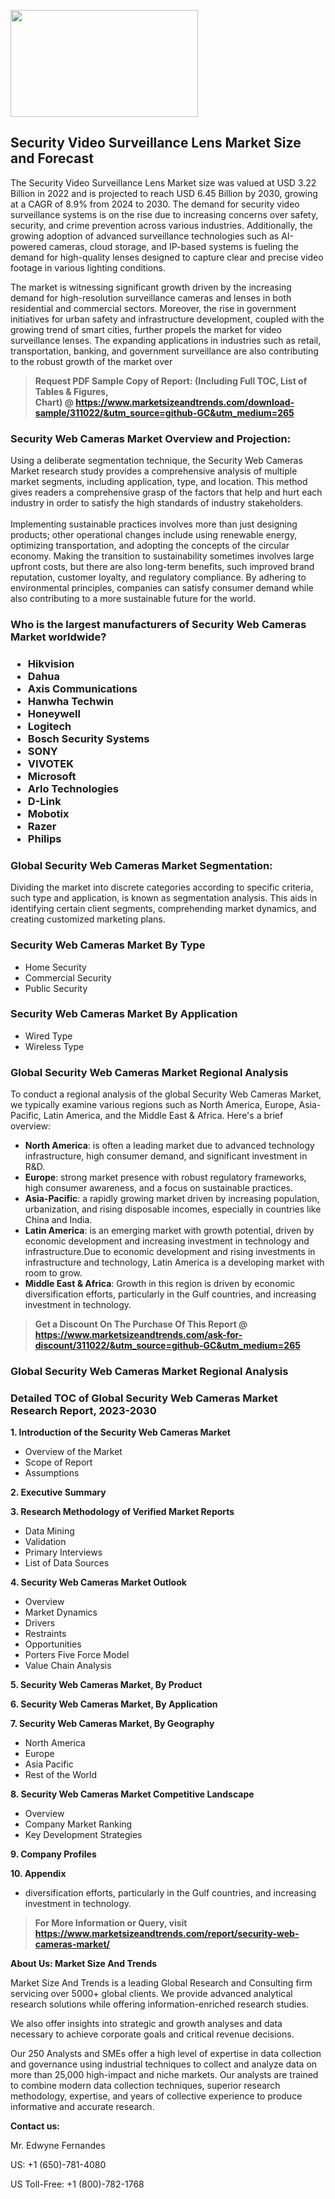 <p><img class="alignnone size-medium wp-image-20088" src="https://ffe5etoiles.com/wp-content/uploads/2024/12/MST1-300x171.png" alt="" width="300" height="171" /></p><h2>Security Video Surveillance Lens Market Size and Forecast</h2><p>The Security Video Surveillance Lens Market size was valued at USD 3.22 Billion in 2022 and is projected to reach USD 6.45 Billion by 2030, growing at a CAGR of 8.9% from 2024 to 2030. The demand for security video surveillance systems is on the rise due to increasing concerns over safety, security, and crime prevention across various industries. Additionally, the growing adoption of advanced surveillance technologies such as AI-powered cameras, cloud storage, and IP-based systems is fueling the demand for high-quality lenses designed to capture clear and precise video footage in various lighting conditions.</p><p>The market is witnessing significant growth driven by the increasing demand for high-resolution surveillance cameras and lenses in both residential and commercial sectors. Moreover, the rise in government initiatives for urban safety and infrastructure development, coupled with the growing trend of smart cities, further propels the market for video surveillance lenses. The expanding applications in industries such as retail, transportation, banking, and government surveillance are also contributing to the robust growth of the market over </p><blockquote id="" class=""><strong>Request PDF Sample Copy of Report: (Including Full TOC, List of Tables &amp; Figures, Chart)&nbsp;@&nbsp;<strong><a href="https://www.marketsizeandtrends.com/download-sample/311022/&utm_source=github-GC&utm_medium=265" target="_blank">https://www.marketsizeandtrends.com/download-sample/311022/&utm_source=github-GC&utm_medium=265</a></strong></strong></blockquote><h3 id="" class="">Security Web Cameras Market&nbsp;Overview and Projection:</h3><p id="" class="">Using a deliberate segmentation technique, the Security Web Cameras Market research study provides a comprehensive analysis of multiple market segments, including application, type, and location. This method gives readers a comprehensive grasp of the factors that help and hurt each industry in order to satisfy the high standards of industry stakeholders. <br /> <br />Implementing sustainable practices involves more than just designing products; other operational changes include using renewable energy, optimizing transportation, and adopting the concepts of the circular economy. Making the transition to sustainability sometimes involves large upfront costs, but there are also long-term benefits, such improved brand reputation, customer loyalty, and regulatory compliance. By adhering to environmental principles, companies can satisfy consumer demand while also contributing to a more sustainable future for the world.</p><h3 id="" class="">Who is the largest manufacturers of&nbsp;Security Web Cameras Market worldwide?</h3><h3 class=""><p><ul><li>Hikvision </li><li> Dahua </li><li> Axis Communications </li><li> Hanwha Techwin </li><li> Honeywell </li><li> Logitech </li><li> Bosch Security Systems </li><li> SONY </li><li> VIVOTEK </li><li> Microsoft </li><li> Arlo Technologies </li><li> D-Link </li><li> Mobotix </li><li> Razer </li><li> Philips</li></ul></p></h3><h3 id="" class="">Global&nbsp;Security Web Cameras Market Segmentation:</h3><p id="" class="">Dividing the market into discrete categories according to specific criteria, such type and application, is known as segmentation analysis. This aids in identifying certain client segments, comprehending market dynamics, and creating customized marketing plans.</p><h3 id="" class="">Security Web Cameras Market&nbsp;By Type</h3><p><p><ul><li>Home Security</li><li> Commercial Security</li><li> Public Security</p></li></ul></p></p><h3 id="" class="">Security Web Cameras Market&nbsp;By Application</h3><p class=""><p><ul><li>Wired Type</li><li> Wireless Type</li></ul></p></p><h3 id="" class="">Global Security Web Cameras Market Regional Analysis</h3><p id="" class="">To conduct a regional analysis of the global Security Web Cameras Market, we typically examine various regions such as North America, Europe, Asia-Pacific, Latin America, and the Middle East &amp; Africa. Here's a brief overview:</p><ul><li><strong>North America</strong>: is often a leading market due to advanced technology infrastructure, high consumer demand, and significant investment in R&amp;D.</li><li><strong>Europe</strong>: strong market presence with robust regulatory frameworks, high consumer awareness, and a focus on sustainable practices.</li><li><strong>Asia-Pacific</strong>: a rapidly growing market driven by increasing population, urbanization, and rising disposable incomes, especially in countries like China and India.</li><li><strong>Latin America</strong>: is an emerging market with growth potential, driven by economic development and increasing investment in technology and infrastructure.Due to economic development and rising investments in infrastructure and technology, Latin America is a developing market with room to grow.</li><li><strong>Middle East &amp; Africa</strong>: Growth in this region is driven by economic diversification efforts, particularly in the Gulf countries, and increasing investment in technology.</li></ul><blockquote id="" class=""><strong>Get a Discount On The Purchase Of This Report @ <strong><a href="https://www.marketsizeandtrends.com/ask-for-discount/311022/&utm_source=github-GC&utm_medium=265" target="_blank">https://www.marketsizeandtrends.com/ask-for-discount/311022/&utm_source=github-GC&utm_medium=265</a></strong></strong></blockquote><h3 id="" class="">Global Security Web Cameras Market Regional Analysis</h3><h3 id="" class="">Detailed TOC of Global Security Web Cameras Market Research Report, 2023-2030</h3><p id="" class=""><strong>1. Introduction of the Security Web Cameras Market</strong></p><ul><li>Overview of the Market</li><li>Scope of Report</li><li>Assumptions</li></ul><p id="" class=""><strong>2. Executive Summary</strong></p><p id="" class=""><strong>3. Research Methodology of Verified Market Reports</strong></p><ul><li>Data Mining</li><li>Validation</li><li>Primary Interviews</li><li>List of Data Sources</li></ul><p id="" class=""><strong>4. Security Web Cameras Market Outlook</strong></p><ul><li>Overview</li><li>Market Dynamics</li><li>Drivers</li><li>Restraints</li><li>Opportunities</li><li>Porters Five Force Model</li><li>Value Chain Analysis</li></ul><p id="" class=""><strong>5. Security Web Cameras Market, By Product</strong></p><p id="" class=""><strong>6. Security Web Cameras Market, By Application</strong></p><p id="" class=""><strong>7. Security Web Cameras Market, By Geography</strong></p><ul><li>North America</li><li>Europe</li><li>Asia Pacific</li><li>Rest of the World</li></ul><p id="" class=""><strong>8. Security Web Cameras Market Competitive Landscape</strong></p><ul><li>Overview</li><li>Company Market Ranking</li><li>Key Development Strategies</li></ul><p id="" class=""><strong>9. Company Profiles</strong></p><p id="" class=""><strong>10. Appendix</strong></p><ul><li>diversification efforts, particularly in the Gulf countries, and increasing investment in technology.</li></ul><blockquote id="" class=""><strong>For More Information or Query, visit <strong><strong><a href="https://www.marketsizeandtrends.com/report/security-web-cameras-market/" target="_blank">https://www.marketsizeandtrends.com/report/security-web-cameras-market/</a></strong></strong></strong></blockquote><p id="" class=""><strong>About Us: Market Size And Trends</strong></p><p id="" class="">Market Size And Trends is a leading Global Research and Consulting firm servicing over 5000+ global clients. We provide advanced analytical research solutions while offering information-enriched research studies.</p><p id="" class="">We also offer insights into strategic and growth analyses and data necessary to achieve corporate goals and critical revenue decisions.</p><p id="" class="">Our 250 Analysts and SMEs offer a high level of expertise in data collection and governance using industrial techniques to collect and analyze data on more than 25,000 high-impact and niche markets. Our analysts are trained to combine modern data collection techniques, superior research methodology, expertise, and years of collective experience to produce informative and accurate research.</p><p id="" class=""><strong>Contact us:</strong></p><p id="" class="">Mr. Edwyne Fernandes</p><p id="" class="">US: +1 (650)-781-4080</p><p id="" class="">US Toll-Free: +1 (800)-782-1768</p>
